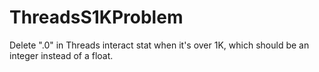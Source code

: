 # ThreadsS1KProblem
Delete ".0" in Threads interact stat when it's over 1K, which should be an integer instead of a float.

